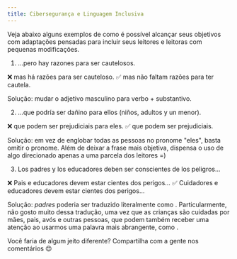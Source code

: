```yaml
---
title: Cibersegurança e Linguagem Inclusiva
---
```


Veja abaixo alguns exemplos de como é possível alcançar seus objetivos com adaptações pensadas para incluir seus leitores e leitoras com pequenas modificações.

1) …pero hay razones para ser cautelosos.

❌ mas há razões para ser cauteloso.
✅ mas não faltam razões para ter cautela.

Solução: mudar o adjetivo masculino para verbo + substantivo.

2) …que podría ser dañino para ellos (niños, adultos y un menor).

❌ que podem ser prejudiciais para eles.
✅ que podem ser prejudiciais.

Solução: em vez de englobar todas as pessoas no pronome "eles", basta omitir o pronome. Além de deixar a frase mais objetiva, dispensa o uso de algo direcionado apenas a uma parcela dos leitores =)

3) Los padres y los educadores deben ser conscientes de los peligros…

❌ Pais e educadores devem estar cientes dos perigos…
✅ Cuidadores e educadores devem estar cientes dos perigos…

Solução: _padres_ poderia ser traduzido literalmente como <pais>. Particularmente, não gosto muito dessa tradução, uma vez que as crianças são cuidadas por mães, pais, avós e outras pessoas, que podem também receber uma atenção ao usarmos uma palavra mais abrangente, como <cuidadores>.

Você faria de algum jeito diferente? Compartilha com a gente nos comentários 😍
